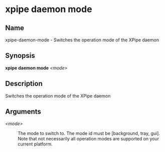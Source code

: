 # xpipe daemon mode

<h2 id="_name">Name</h2>
<div class="sectionbody">
<p>xpipe-daemon-mode - Switches the operation mode of the XPipe daemon</p>
</div>
<div class="sect1">
<h2 id="_synopsis">Synopsis</h2>
<div class="sectionbody">
<div class="paragraph">
<p><strong>xpipe daemon mode</strong> <em>&lt;mode&gt;</em></p>
</div>
</div>
</div>
<div class="sect1">
<h2 id="_description">Description</h2>
<div class="sectionbody">
<div class="paragraph">
<p>Switches the operation mode of the XPipe daemon</p>
</div>
</div>
</div>
<div class="sect1">
<h2 id="_arguments">Arguments</h2>
<div class="sectionbody">
<div class="dlist">
<dl>
<dt class="hdlist1"><em>&lt;mode&gt;</em></dt>
<dd>
<p>The mode to switch to. The mode id must be [background, tray, gui]. Note that not necessarily all operation modes are supported on your current platform.</p>
</dd>
</dl>
</div>
</div>
</div>
